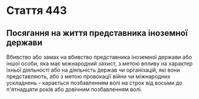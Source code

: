 Cтаття 443
====
Посягання на життя представника іноземної держави
----
Вбивство або замах на вбивство представника іноземної держави або іншої особи, яка має міжнародний захист, з метою впливу на характер їхньої діяльності або на діяльність держав чи організацій, які вони представляють, або з метою провокації війни чи міжнародних ускладнень -
карається позбавленням волі на строк від восьми до п'ятнадцяти років або довічним позбавленням волі.
